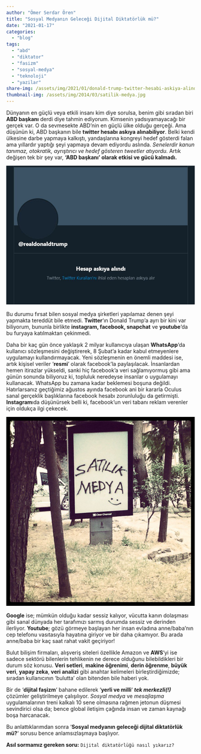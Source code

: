```yaml
---
author: "Ömer Serdar Ören"
title: "Sosyal Medyanın Geleceği Dijital Diktatörlük mü?"
date: "2021-01-17"
categories: 
  - "blog"
tags: 
  - "abd"
  - "diktator"
  - "fasizm"
  - "sosyal-medya"
  - "teknoloji"
  - "yazilar"
share-img: /assets/img/2021/01/donald-trump-twitter-hesabi-askiya-alindi-2021.jpg
thumbnail-img: /assets/img/2014/03/satilik-medya.jpg
---
```


Dünyanın en güçlü veya etkili insanı kim diye sorulsa, benim gibi sıradan biri **ABD başkanı** derdi diye tahmin ediyorum. Kimsenin yadsıyamayacağı bir gerçek var. O da sevmesekte ABD’nin en güçlü ülke olduğu gerçeği. Ama düşünün ki, ABD başkanın bile **twitter hesabı askıya alınabiliyor**. Belki kendi ülkesine darbe yapmaya kalkıştı, yandaşlarına kongreyi hedef gösterdi falan ama yıllardır yaptığı şeyi yapmaya devam ediyordu aslında. _Senelerdir kanun tanımaz, otokratik, ayrıştırıcı ve hedef gösteren tweetler atıyordu._ Artık değişen tek bir şey var, **‘ABD başkanı’ olarak etkisi ve gücü kalmadı.**

![](/assets/img/2021/01/donald-trump-twitter-hesabi-askiya-alindi-2021.jpg)

Bu durumu fırsat bilen sosyal medya şirketleri yapılamaz denen şeyi yapmakta tereddüt bile etmedi. **Twitter**‘ın Donald Trump’a ayrı bir kini var biliyorum, bununla birlikte **instagram, facebook, snapchat** ve **youtube**‘da bu furyaya katılmaktan çekinmedi.

Daha bir kaç gün önce yaklaşık 2 milyar kullanıcıya ulaşan **WhatsApp**‘da kullanıcı sözleşmesini değiştirerek, 8 Şubat’a kadar kabul etmeyenlere uygulamayı kullandırmayacak. Yeni sözleşmenin en önemli maddesi ise, artık kişisel veriler ‘**resmi**’ olarak facebook’la paylaşılacak. İnsanlardan hemen itirazlar yükseldi, sanki hiç facebook’a veri sağlamıyormuş gibi ama günün sonunda biliyoruz ki, topluluk neredeyse insanlar o uygulamayı kullanacak. WhatsApp bu zamana kadar beklemesi boşuna değildi. Hatırlarsanız geçtiğimiz ağustos ayında facebook ani bir kararla Oculus sanal gerçeklik başlıklarına facebook hesabı zorunluluğu da getirmişti. **Instagram**ıda düşünürsek belli ki, facebook’un veri tabanı reklam verenler için oldukça ilgi çekecek.

![](/assets/img/2014/03/satilik-medya.jpg)

**Google** ise; mümkün olduğu kadar sessiz kalıyor, vücutta kanın dolaşması gibi sanal dünyada her tarafımızı sarmış durumda sessiz ve derinden ilerliyor. **Youtube**; gözü görmeye başlayan her insan evladına anne/baba’nın cep telefonu vasıtasıyla hayatına giriyor ve bir daha çıkamıyor. Bu arada anne/baba bir kaç saat rahat vakit geçiriyor!

Bulut bilişim firmaları, alışveriş siteleri özellikle Amazon ve **AWS**‘yi ise sadece sektörü bilenlerin tehlikenin ne derece olduğunu bilebildikleri bir durum söz konusu. **Veri setleri**, **makine öğrenimi**, **derin öğrenme**, **büyük veri**, **yapay zeka**, **veri analizi** gibi anahtar kelimeleri birleştirdiğimizde; sıradan kullanıcının ‘bulutta’ olan bitenden bile haberi yok.

Bir de ‘**dijital faşizm**‘ bahane edilerek ‘**yerli ve milli**‘ _**tek merkezli(!)**_ çözümler geliştirilmeye çalışılıyor. _Sosyal medya_ ve _mesajlaşma_ uygulamalarının treni kalkalı 10 sene olmasına rağmen jetonun düşmesi sevindirici olsa da; bence global iletişim çağında insan ve zaman kaynağı boşa harcanacak.

Bu anlattıklarımdan sonra ‘**Sosyal medyanın geleceği dijital diktatörlük mü?**‘ sorusu bence anlamsızlaşmaya başlıyor.

**Asıl sormamız gereken soru:** `Dijital diktatörlüğü nasıl yıkarız?`
